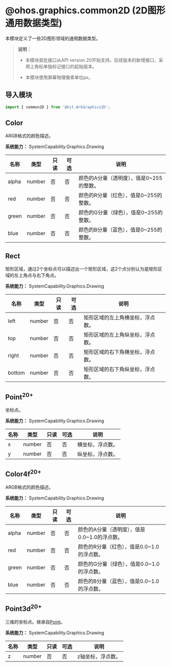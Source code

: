 # @ohos.graphics.common2D (2D图形通用数据类型)

本模块定义了一些2D图形领域的通用数据类型。

> **说明：**
>
> - 本模块首批接口从API version 20开始支持。后续版本的新增接口，采用上角标单独标记接口的起始版本。
>
> - 本模块使用屏幕物理像素单位px。

## 导入模块

```ts
import { common2D } from '@kit.ArkGraphics2D';
```

## Color

ARGB格式的颜色描述。

**系统能力：** SystemCapability.Graphics.Drawing

| 名称  | 类型   | 只读 | 可选 | 说明                                     |
| ----- | ------ | ---- | ---- | ---------------------------------------- |
| alpha | number | 否   | 否   | 颜色的A分量（透明度），值是0~255的整数。 |
| red   | number | 否   | 否   | 颜色的R分量（红色），值是0~255的整数。 |
| green | number | 否   | 否   | 颜色的G分量（绿色），值是0~255的整数。 |
| blue  | number | 否   | 否   | 颜色的B分量（蓝色），值是0~255的整数。 |

## Rect

矩形区域，通过2个坐标点可以描述出一个矩形区域，这2个点分别认为是矩形区域的左上角点与右下角点。

**系统能力：** SystemCapability.Graphics.Drawing

| 名称   | 类型   | 只读 | 可选 | 说明                           |
| ------ | ------ | ---- | ---- | ------------------------------ |
| left   | number | 否   | 否   | 矩形区域的左上角横坐标，浮点数。 |
| top    | number | 否   | 否   | 矩形区域的左上角纵坐标，浮点数。 |
| right  | number | 否   | 否   | 矩形区域的右下角横坐标，浮点数。 |
| bottom | number | 否   | 否   | 矩形区域的右下角纵坐标，浮点数。 |

## Point<sup>20+</sup>

坐标点。

**系统能力：** SystemCapability.Graphics.Drawing

| 名称   | 类型   | 只读 | 可选 | 说明                           |
| ------ | ------ | ---- | ---- | ------------------------------ |
| x      | number | 否   | 否   | 横坐标，浮点数。               |
| y      | number | 否   | 否   | 纵坐标，浮点数。               |

## Color4f<sup>20+</sup>

ARGB格式的颜色描述。

**系统能力：** SystemCapability.Graphics.Drawing

| 名称  | 类型   | 只读 | 可选 | 说明                                     |
| ----- | ------ | ---- | ---- | ---------------------------------------- |
| alpha | number | 否   | 否   | 颜色的A分量（透明度），值是0.0~1.0的浮点数。 |
| red   | number | 否   | 否   | 颜色的R分量（红色），值是0.0~1.0的浮点数。 |
| green | number | 否   | 否   | 颜色的G分量（绿色），值是0.0~1.0的浮点数。 |
| blue  | number | 否   | 否   | 颜色的B分量（蓝色），值是0.0~1.0的浮点数。 |

## Point3d<sup>20+</sup>

三维的坐标点。继承自[Point](#point20)。

**系统能力：** SystemCapability.Graphics.Drawing

| 名称   | 类型   | 只读 | 可选 | 说明                           |
| ------ | ------ | ---- | ---- | ------------------------------ |
| z      | number | 否   | 否   | z轴坐标，浮点数。               |